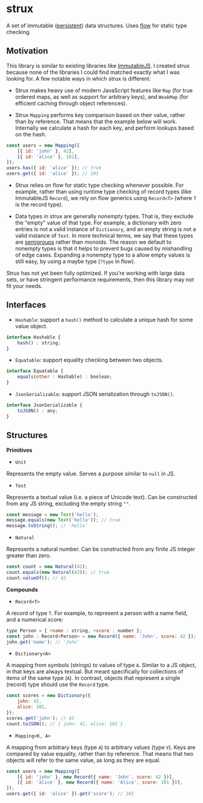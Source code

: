 
# strux

A set of immutable ([persistent](https://en.wikipedia.org/wiki/Persistent_data_structure)) data structures. Uses [flow](https://flow.org) for static type checking.


## Motivation

This library is similar to existing libraries like [ImmutableJS](https://facebook.github.io/immutable-js). I created strux because none of the libraries I could find matched exactly what I was looking for. A few notable ways in which strux is different:

* Strux makes heavy use of modern JavaScript features like `Map` (for true ordered maps, as well as support for arbitrary keys), and `WeakMap` (for efficient caching through object references).

* Strux `Mapping` performs key comparison based on their value, rather than by reference. That means that the example below will work. Internally we calculate a hash for each key, and perform lookups based on the hash.

```js
const users = new Mapping([
    [{ id: 'john' }, 42],
    [{ id: 'alice' }, 101],
]);
users.has({ id: 'alice' }); // true
users.get({ id: 'alice' }); // 101
```

* Strux relies on flow for static type checking whenever possible. For example, rather than using runtime type checking of record types (like ImmutableJS `Record`), we rely on flow generics using `Record<T>` (where `T` is the record type).

* Data types in strux are generally *nonempty* types. That is, they exclude the "empty" value of that type. For example, a dictionary with zero entries is not a valid instance of `Dictionary`, and an empty string is not a valid instance of `Text`. In more technical terms, we say that these types are [semigroups](https://en.wikipedia.org/wiki/Semigroup) rather than monoids. The reason we default to nonempty types is that it helps to prevent bugs caused by mishandling of edge cases. Expanding a nonempty type to a allow empty values is still easy, by using a maybe type (`?type` in flow).

Strux has not yet been fully optimized. If you're working with large data sets, or have stringent performance requirements, then this library may not fit your needs.


## Interfaces

* `Hashable`: support a `hash()` method to calculate a unique hash for some value object.

```js
interface Hashable {
    hash() : string;
}
```

* `Equatable`: support equality checking between two objects.

```js
interface Equatable {
    equals(other : Hashable) : boolean;
}
```

* `JsonSerializable`: support JSON serialization through `toJSON()`.

```js
interface JsonSerializable {
    toJSON() : any;
}
```


## Structures

**Primitives**

* `Unit`

Represents the empty value. Serves a purpose similar to `null` in JS.


* `Text`

Represents a textual value (i.e. a piece of Unicode text). Can be constructed from any JS string, excluding the empty string `""`.

```js
const message = new Text('hello');
message.equals(new Text('hello')); // true
message.toString(); // 'hello'
```


* `Natural`

Represents a natural number. Can be constructed from any finite JS integer greater than zero.

```js
const count = new Natural(42);
count.equals(new Natural(42)); // true
count.valueOf(); // 42
```


**Compounds**

* `Record<T>`

A record of type `T`. For example, to represent a person with a name field, and a numerical score:

```js
type Person = { +name : string, +score : number };
const john : Record<Person> = new Record({ name: 'John', score: 42 });
john.get('name'); // 'John'
```

* `Dictionary<A>`

A mapping from symbols (strings) to values of type `A`. Similar to a JS object, in that keys are always textual. But meant specifically for collections of items of the same type (`A`). In contrast, objects that represent a single (record) type should use the `Record` type.

```js
const scores = new Dictionary({
    john: 42,
    alice: 101,
});
scores.get('john'); // 42
count.toJSON(); // { john: 42, alice: 101 }
```

* `Mapping<K, A>`

A mapping from arbitrary keys (type `A`) to arbitrary values (type `V`). Keys are compared by value equality, rather than by reference. That means that two objects will refer to the same value, as long as they are equal.

```js
const users = new Mapping([
    [{ id: 'john' }, new Record({ name: 'John', score: 42 })],
    [{ id: 'alice' }, new Record({ name: 'Alice', score: 101 })],
]);
users.get({ id: 'alice' }).get('score'); // 101
```
